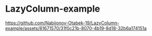 # LazyColumn-example

https://github.com/Nabijonov-Otabek-19/LazyColumn-example/assets/81671570/31f0c21b-8070-4b19-8d18-32b6a174151a
